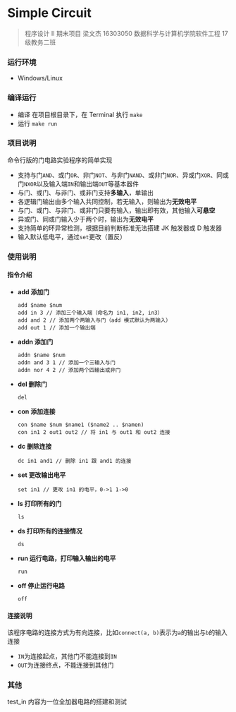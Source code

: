 # Simple Circuit

> 程序设计 Ⅱ 期末项目 梁文杰 16303050 数据科学与计算机学院软件工程 17 级教务二班

### 运行环境

- Windows/Linux

### 编译运行

- 编译
  在项目根目录下，在 Terminal 执行
  `make`
- 运行
  `make run`

### 项目说明

命令行版的门电路实验程序的简单实现

- 支持与门`AND`、或门`OR`、非门`NOT`、与非门`NAND`、或非门`NOR`、异或门`XOR`、同或门`NXOR`以及输入端`IN`和输出端`OUT`等基本器件
- 与门、或门、与非门、或非门支持**多输入**，单输出
- 各逻辑门输出由多个输入共同控制，若无输入，则输出为**无效电平**
- 与门、或门、与非门、或非门只要有输入，输出即有效，其他输入**可悬空**
- 异或门、同或门输入少于两个时，输出为**无效电平**
- 支持简单的环异常检测，根据目前判断标准无法搭建 JK 触发器或 D 触发器
- 输入默认低电平，通过`set`更改（置反）

### 使用说明

#### 指令介绍

- **add 添加门**
  ```
  add $name $num
  add in 3 // 添加三个输入端（命名为 in1, in2, in3）
  add and 2 // 添加两个两输入与门（add 模式默认为两输入）
  add out 1 // 添加一个输出端
  ```
- **addn 添加门**
  ```
  addn $name $num
  addn and 3 1 // 添加一个三输入与门
  addn nor 4 2 // 添加两个四输出或非门
  ```
- **del 删除门**
  ```
  del
  ```
- **con 添加连接**
  ```
  con $name $num $name1 ($name2 .. $namen)
  con in1 2 out1 out2 // 将 in1 与 out1 和 out2 连接
  ```
- **dc 删除连接**
  ```
  dc in1 and1 // 删除 in1 跟 and1 的连接
  ```
- **set 更改输出电平**
  ```
  set in1 // 更改 in1 的电平，0->1 1->0
  ```
- **ls 打印所有的门**
  ```
  ls
  ```
- **ds 打印所有的连接情况**
  ```
  ds
  ```
- **run 运行电路，打印输入输出的电平**
  ```
  run
  ```
- **off 停止运行电路**
  ```
  off
  ```

#### 连接说明

该程序电路的连接方式为有向连接，比如`connect(a, b)`表示为`a`的输出与`b`的输入连接

- `IN`为连接起点，其他门不能连接到`IN`
- `OUT`为连接终点，不能连接到其他门

### 其他

test_in 内容为一位全加器电路的搭建和测试
